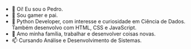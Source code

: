- 👋 Oi! Eu sou o Pedro.
- 👀 Sou gamer e pai.
- 🌱 Python Developer, com interesse e curiosidade em Ciência de Dados. Também desenvolvo com HTML, CSS e JavaScript.
- 💞️ Amo minha família, trabalhar e desenvolver coisas novas.
- 📫 Cursando Análise e Desenvolvimento de Sistemas.
